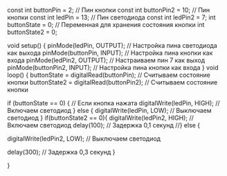 const int buttonPin = 2; // Пин кнопки
const int buttonPin2 = 10; // Пин кнопки
const int ledPin = 13; // Пин светодиода
const int ledPin2 = 7;
int buttonState = 0; // Переменная для хранения состояния кнопки
int buttonState2 = 0;


void setup() {
 pinMode(ledPin, OUTPUT); // Настройка пина светодиода как выхода
 pinMode(buttonPin, INPUT); // Настройка пина кнопки как входа
 pinMode(ledPin2, OUTPUT); // Настраиваем пин 7 как выход
 pinMode(buttonPin2, INPUT); // Настройка пина кнопки как входа
}
void loop() {
 buttonState = digitalRead(buttonPin); // Считываем состояние кнопки
  buttonState2 = digitalRead(buttonPin2); // Считываем состояние кнопки

 if (buttonState == 0) { // Если кнопка нажата
 digitalWrite(ledPin, HIGH); // Включаем светодиод
 } else {
 digitalWrite(ledPin, LOW); // Выключаем светодиод
 }
 if(buttonState2 == 0){
  digitalWrite(ledPin2, HIGH); // Включаем светодиод
   delay(100); // Задержка 0,1 секунд
 //} else {

 digitalWrite(ledPin2, LOW); // Выключаем светодиод

delay(300); // Задержка 0,3 секунд
 }


 }







